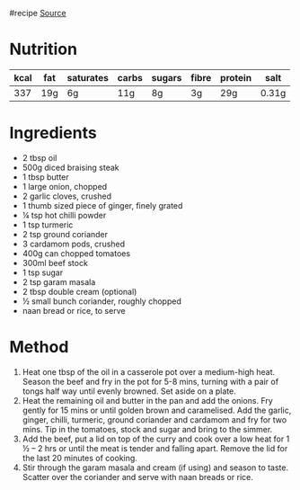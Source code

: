 #recipe 
[Source](https://www.bbcgoodfood.com/recipes/beef-curry)
# Nutrition
| kcal | fat | saturates | carbs | sugars | fibre | protein | salt  |
| ---- | --- | --------- | ----- | ------ | ----- | ------- | ----- |
| 337  | 19g | 6g        | 11g   | 8g     | 3g    | 29g     | 0.31g |
# Ingredients
- 2 tbsp oil
- 500g diced braising steak
- 1 tbsp butter
- 1 large onion, chopped
- 2 garlic cloves, crushed
- 1 thumb sized piece of ginger, finely grated
- ¼ tsp hot chilli powder
- 1 tsp turmeric
- 2 tsp ground coriander
- 3 cardamom pods, crushed
- 400g can chopped tomatoes
- 300ml beef stock
- 1 tsp sugar
- 2 tsp garam masala
- 2 tbsp double cream (optional)
- ½ small bunch coriander, roughly chopped
- naan bread or rice, to serve
# Method
1. Heat one tbsp of the oil in a casserole pot over a medium-high heat. Season the beef and fry in the pot for 5-8 mins, turning with a pair of tongs half way until evenly browned. Set aside on a plate.
2. Heat the remaining oil and butter in the pan and add the onions. Fry gently for 15 mins or until golden brown and caramelised. Add the garlic, ginger, chilli, turmeric, ground coriander and cardamom and fry for two mins. Tip in the tomatoes, stock and sugar and bring to the simmer.
3. Add the beef, put a lid on top of the curry and cook over a low heat for 1 ½ – 2 hrs or until the meat is tender and falling apart. Remove the lid for the last 20 minutes of cooking.
4. Stir through the garam masala and cream (if using) and season to taste. Scatter over the coriander and serve with naan breads or rice.

